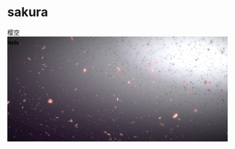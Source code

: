 # sakura
樱空
![Image text](https://raw.githubusercontent.com/ilyeral/sakura/master/%E6%A8%B1%E7%A9%BA.png)
